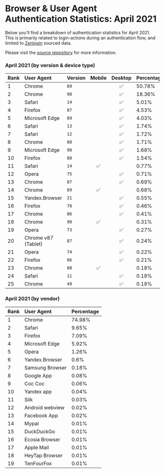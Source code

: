 # Browser & User Agent Authentication Statistics: April 2021

Below you'll find a breakdown of authentication statistics for
April 2021. This is primarily related to login-actions during an
authentication flow, and limited to <a href="https://zenlogin.co"/>Zenlogin</a>
sourced data.

Please visit the
<a href="https://github.com/zenlogin/browser-user-agent-authentication-statistics">source repository</a>
for more information.

### April 2021 (by version & device type)
| Rank | User Agent | Version | Mobile | Desktop | Percentage |
| :--- | :--- | :--- | :---: | :---: | :--- |
| 1 | Chrome | `89` | | ✅ | 50.78% |
| 2 | Chrome | `90` | | ✅ | 18.36% |
| 3 | Safari | `14` | | ✅ | 5.01% |
| 4 | Firefox | `87` | | ✅ | 4.53% |
| 5 | Microsoft Edge | `89` | | ✅ | 4.03% |
| 6 | Safari | `13` | | ✅ | 1.74% |
| 7 | Safari | `12` | | ✅ | 1.72% |
| 8 | Chrome | `88` | | ✅ | 1.71% |
| 9 | Microsoft Edge | `90` | | ✅ | 1.68% |
| 10 | Firefox | `88` | | ✅ | 1.54% |
| 11 | Safari | `14` | ✅ | | 0.77% |
| 12 | Opera | `75` | | ✅ | 0.71% |
| 13 | Chrome | `87` | | ✅ | 0.69% |
| 14 | Chrome | `89` | ✅ | | 0.68% |
| 15 | Yandex.Browser | `21` | | ✅ | 0.55% |
| 16 | Firefox | `78` | | ✅ | 0.46% |
| 17 | Chrome | `86` | | ✅ | 0.41% |
| 18 | Chrome | `90` | ✅ | | 0.31% |
| 19 | Opera | `73` | | ✅ | 0.27% |
| 20 | Chrome v87 (Tablet) | `87` | | ✅ | 0.24% |
| 21 | Opera | `74` | | ✅ | 0.22% |
| 22 | Firefox | `86` | | ✅ | 0.21% |
| 23 | Chrome | `88` | ✅ | | 0.18% |
| 24 | Safari | `11` | | ✅ | 0.18% |
| 25 | Chrome | `49` | | ✅ | 0.18% |

### April 2021 (by vendor)
| Rank | User Agent | Percentage |
| :--- | :--- | :--- |
| 1 | Chrome | 74.98% |
| 2 | Safari | 9.65% |
| 3 | Firefox | 7.09% |
| 4 | Microsoft Edge | 5.92% |
| 5 | Opera | 1.26% |
| 6 | Yandex.Browser | 0.6% |
| 7 | Samsung Browser | 0.18% |
| 8 | Google App | 0.08% |
| 9 | Coc Coc | 0.06% |
| 10 | Yandex app | 0.04% |
| 11 | Silk | 0.03% |
| 12 | Android webview | 0.02% |
| 13 | Facebook App | 0.02% |
| 14 | Mypal | 0.01% |
| 15 | DuckDuckGo | 0.01% |
| 16 | Ecosia Browser | 0.01% |
| 17 | Apple Mail | 0.01% |
| 18 | HeyTap Browser | 0.01% |
| 19 | TenFourFox | 0.01% |
